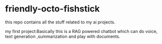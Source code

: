 # friendly-octo-fishstick
this repo contains all the stuff related to my ai projects. 

my first project:Basically this is a RAG powered chatbot which can do voice, text generation ,summarization and play with documents.
